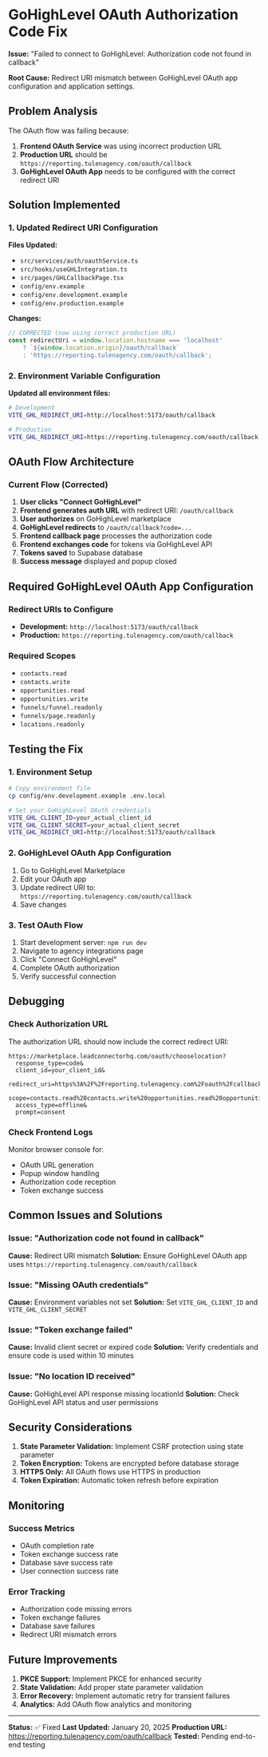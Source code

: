 # GoHighLevel OAuth Authorization Code Fix

**Issue:** "Failed to connect to GoHighLevel: Authorization code not found in callback"

**Root Cause:** Redirect URI mismatch between GoHighLevel OAuth app configuration and application settings.

## Problem Analysis

The OAuth flow was failing because:

1. **Frontend OAuth Service** was using incorrect production URL
2. **Production URL** should be `https://reporting.tulenagency.com/oauth/callback`
3. **GoHighLevel OAuth App** needs to be configured with the correct redirect URI

## Solution Implemented

### 1. Updated Redirect URI Configuration

**Files Updated:**
- `src/services/auth/oauthService.ts`
- `src/hooks/useGHLIntegration.ts`
- `src/pages/GHLCallbackPage.tsx`
- `config/env.example`
- `config/env.development.example`
- `config/env.production.example`

**Changes:**
```typescript
// CORRECTED (now using correct production URL)
const redirectUri = window.location.hostname === 'localhost' 
    ? `${window.location.origin}/oauth/callback`
    : 'https://reporting.tulenagency.com/oauth/callback';
```

### 2. Environment Variable Configuration

**Updated all environment files:**
```bash
# Development
VITE_GHL_REDIRECT_URI=http://localhost:5173/oauth/callback

# Production  
VITE_GHL_REDIRECT_URI=https://reporting.tulenagency.com/oauth/callback
```

## OAuth Flow Architecture

### Current Flow (Corrected)
1. **User clicks "Connect GoHighLevel"**
2. **Frontend generates auth URL** with redirect URI: `/oauth/callback`
3. **User authorizes** on GoHighLevel marketplace
4. **GoHighLevel redirects** to `/oauth/callback?code=...`
5. **Frontend callback page** processes the authorization code
6. **Frontend exchanges code** for tokens via GoHighLevel API
7. **Tokens saved** to Supabase database
8. **Success message** displayed and popup closed

## Required GoHighLevel OAuth App Configuration

### Redirect URIs to Configure
- **Development:** `http://localhost:5173/oauth/callback`
- **Production:** `https://reporting.tulenagency.com/oauth/callback`

### Required Scopes
- `contacts.read`
- `contacts.write`
- `opportunities.read`
- `opportunities.write`
- `funnels/funnel.readonly`
- `funnels/page.readonly`
- `locations.readonly`

## Testing the Fix

### 1. Environment Setup
```bash
# Copy environment file
cp config/env.development.example .env.local

# Set your GoHighLevel OAuth credentials
VITE_GHL_CLIENT_ID=your_actual_client_id
VITE_GHL_CLIENT_SECRET=your_actual_client_secret
VITE_GHL_REDIRECT_URI=http://localhost:5173/oauth/callback
```

### 2. GoHighLevel OAuth App Configuration
1. Go to GoHighLevel Marketplace
2. Edit your OAuth app
3. Update redirect URI to: `https://reporting.tulenagency.com/oauth/callback`
4. Save changes

### 3. Test OAuth Flow
1. Start development server: `npm run dev`
2. Navigate to agency integrations page
3. Click "Connect GoHighLevel"
4. Complete OAuth authorization
5. Verify successful connection

## Debugging

### Check Authorization URL
The authorization URL should now include the correct redirect URI:
```
https://marketplace.leadconnectorhq.com/oauth/chooselocation?
  response_type=code&
  client_id=your_client_id&
  redirect_uri=https%3A%2F%2Freporting.tulenagency.com%2Foauth%2Fcallback&
  scope=contacts.read%20contacts.write%20opportunities.read%20opportunities.write&
  access_type=offline&
  prompt=consent
```

### Check Frontend Logs
Monitor browser console for:
- OAuth URL generation
- Popup window handling
- Authorization code reception
- Token exchange success

## Common Issues and Solutions

### Issue: "Authorization code not found in callback"
**Cause:** Redirect URI mismatch
**Solution:** Ensure GoHighLevel OAuth app uses `https://reporting.tulenagency.com/oauth/callback`

### Issue: "Missing OAuth credentials"
**Cause:** Environment variables not set
**Solution:** Set `VITE_GHL_CLIENT_ID` and `VITE_GHL_CLIENT_SECRET`

### Issue: "Token exchange failed"
**Cause:** Invalid client secret or expired code
**Solution:** Verify credentials and ensure code is used within 10 minutes

### Issue: "No location ID received"
**Cause:** GoHighLevel API response missing locationId
**Solution:** Check GoHighLevel API status and user permissions

## Security Considerations

1. **State Parameter Validation:** Implement CSRF protection using state parameter
2. **Token Encryption:** Tokens are encrypted before database storage
3. **HTTPS Only:** All OAuth flows use HTTPS in production
4. **Token Expiration:** Automatic token refresh before expiration

## Monitoring

### Success Metrics
- OAuth completion rate
- Token exchange success rate
- Database save success rate
- User connection success rate

### Error Tracking
- Authorization code missing errors
- Token exchange failures
- Database save failures
- Redirect URI mismatch errors

## Future Improvements

1. **PKCE Support:** Implement PKCE for enhanced security
2. **State Validation:** Add proper state parameter validation
3. **Error Recovery:** Implement automatic retry for transient failures
4. **Analytics:** Add OAuth flow analytics and monitoring

---

**Status:** ✅ Fixed
**Last Updated:** January 20, 2025
**Production URL:** https://reporting.tulenagency.com/oauth/callback
**Tested:** Pending end-to-end testing